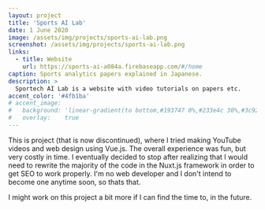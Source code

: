 ```yaml
---
layout: project
title: 'Sports AI Lab'
date: 1 June 2020
image: /assets/img/projects/sports-ai-lab.png
screenshot: /assets/img/projects/sports-ai-lab.png
links:
  - title: Website
    url: https://sports-ai-a084a.firebaseapp.com/#/home
caption: Sports analytics papers explained in Japanese.
description: >
  Sportech AI Lab is a website with video tutorials on papers etc. 
accent_color: '#4fb1ba'
# accent_image:
#   background: 'linear-gradient(to bottom,#193747 0%,#233e4c 30%,#3c929e 50%,#d5d5d4 70%,#cdccc8 100%)'
#   overlay:    true
---
```


This is project (that is now discontinued), where I tried making YouTube videos and web design using Vue.js.
The overall experience was fun, but very costly in time. I eventually decided to stop after realizing that I would need to rewrite the majority of the code in the Nuxt.js framework in order to get SEO to work properly. I'm no web developer and I don't intend to become one anytime soon, so thats that. 

I might work on this project a bit more if I can find the time to, in the future.





